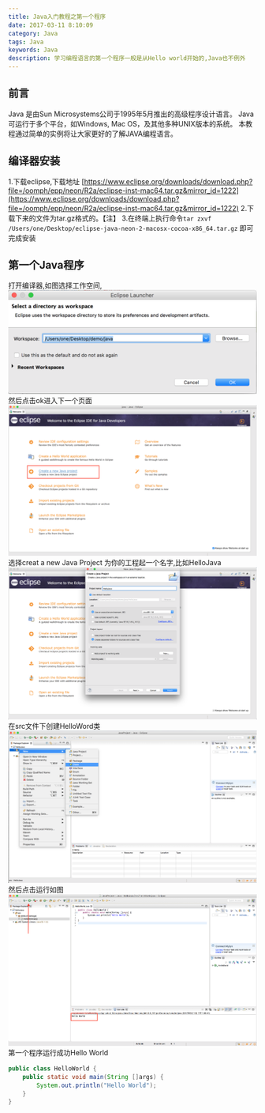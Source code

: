 ```yaml
---
title: Java入门教程之第一个程序
date: 2017-03-11 8:10:09
category: Java
tags: Java
keywords: Java
description: 学习编程语言的第一个程序一般是从Hello world开始的,Java也不例外
---
```

## 前言
Java 是由Sun Microsystems公司于1995年5月推出的高级程序设计语言。
Java可运行于多个平台，如Windows, Mac OS，及其他多种UNIX版本的系统。
本教程通过简单的实例将让大家更好的了解JAVA编程语言。
## 编译器安装 
1.下载eclipse,下载地址 [https://www.eclipse.org/downloads/download.php?file=/oomph/epp/neon/R2a/eclipse-inst-mac64.tar.gz&mirror_id=1222](https://www.eclipse.org/downloads/download.php?file=/oomph/epp/neon/R2a/eclipse-inst-mac64.tar.gz&mirror_id=1222)
2.下载下来的文件为tar.gz格式的。【注】
3.在终端上执行命令`tar zxvf /Users/one/Desktop/eclipse-java-neon-2-macosx-cocoa-x86_64.tar.gz` 即可完成安装

## 第一个Java程序
打开编译器,如图选择工作空间,
![](../../img/java_01.png)
然后点击ok进入下一个页面
![](../../img/java_02.png)
选择creat a new Java Project 
为你的工程起一个名字,比如HelloJava
![](../../img/java_03.png)
在src文件下创建HelloWord类
![](../../img/java_04.png)
然后点击运行如图
![](../../img/java_05.png)
第一个程序运行成功Hello World
```java
public class HelloWorld {
    public static void main(String []args) {
        System.out.println("Hello World");
    }
}
```




